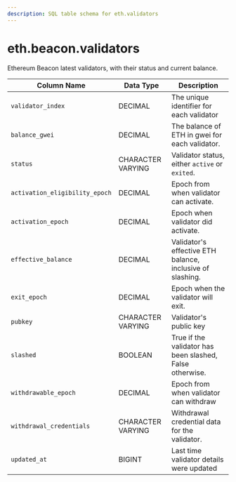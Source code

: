 ```yaml
---
description: SQL table schema for eth.validators
---
```


# eth.beacon.validators

Ethereum Beacon latest validators, with their status and current balance.

| Column Name                    | Data Type         | Description                                               |
| ------------------------------ | ----------------- | --------------------------------------------------------- |
| `validator_index`              | DECIMAL           | The unique identifier for each validator                  |
| `balance_gwei`                 | DECIMAL           | The balance of ETH in gwei for each validator.            |
| `status`                       | CHARACTER VARYING | Validator status, either `active` or `exited`.            |
| `activation_eligibility_epoch` | DECIMAL           | Epoch from when validator can activate.                   |
| `activation_epoch`             | DECIMAL           | Epoch when validator did activate.                        |
| `effective_balance`            | DECIMAL           | Validator's effective ETH balance, inclusive of slashing. |
| `exit_epoch`                   | DECIMAL           | Epoch when the validator will exit.                       |
| `pubkey`                       | CHARACTER VARYING | Validator's public key                                    |
| `slashed`                      | BOOLEAN           | True if the validator has been slashed, False otherwise.  |
| `withdrawable_epoch`           | DECIMAL           | Epoch from when validator can withdraw                    |
| `withdrawal_credentials`       | CHARACTER VARYING | Withdrawal credential data for the validator.             |
| `updated_at`                   | BIGINT            | Last time validator details were updated                  |

